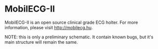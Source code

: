 MobilECG-II
===========

MobilECG-II is an open source clinical grade ECG holter. For more information, please visit http://mobilecg.hu.

NOTE: this is only a preliminary schematic. It contain known bugs, but it's main structure will remain the same.
